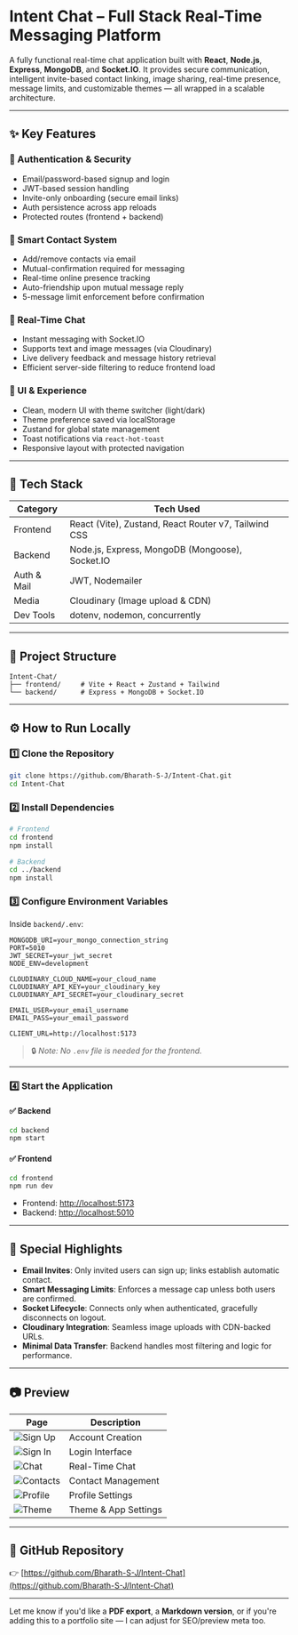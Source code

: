 # **Intent Chat** – Full Stack Real-Time Messaging Platform

A fully functional real-time chat application built with **React**, **Node.js**, **Express**, **MongoDB**, and **Socket.IO**. It provides secure communication, intelligent invite-based contact linking, image sharing, real-time presence, message limits, and customizable themes — all wrapped in a scalable architecture.

---

## ✨ **Key Features**

### 🔐 Authentication & Security

* Email/password-based signup and login
* JWT-based session handling
* Invite-only onboarding (secure email links)
* Auth persistence across app reloads
* Protected routes (frontend + backend)

### 👥 Smart Contact System

* Add/remove contacts via email
* Mutual-confirmation required for messaging
* Real-time online presence tracking
* Auto-friendship upon mutual message reply
* 5-message limit enforcement before confirmation

### 💬 Real-Time Chat

* Instant messaging with Socket.IO
* Supports text and image messages (via Cloudinary)
* Live delivery feedback and message history retrieval
* Efficient server-side filtering to reduce frontend load

### 🎨 UI & Experience

* Clean, modern UI with theme switcher (light/dark)
* Theme preference saved via localStorage
* Zustand for global state management
* Toast notifications via `react-hot-toast`
* Responsive layout with protected navigation

---

## 🧱 **Tech Stack**

| Category    | Tech Used                                            |
| ----------- | ---------------------------------------------------- |
| Frontend    | React (Vite), Zustand, React Router v7, Tailwind CSS |
| Backend     | Node.js, Express, MongoDB (Mongoose), Socket.IO      |
| Auth & Mail | JWT, Nodemailer                                      |
| Media       | Cloudinary (Image upload & CDN)                      |
| Dev Tools   | dotenv, nodemon, concurrently                        |

---

## 📁 **Project Structure**

```
Intent-Chat/
├── frontend/     # Vite + React + Zustand + Tailwind
└── backend/      # Express + MongoDB + Socket.IO
```

---

## ⚙️ **How to Run Locally**

### 1️⃣ Clone the Repository

```bash
git clone https://github.com/Bharath-S-J/Intent-Chat.git
cd Intent-Chat
```

### 2️⃣ Install Dependencies

```bash
# Frontend
cd frontend
npm install

# Backend
cd ../backend
npm install
```

### 3️⃣ Configure Environment Variables

Inside `backend/.env`:

```env
MONGODB_URI=your_mongo_connection_string
PORT=5010
JWT_SECRET=your_jwt_secret
NODE_ENV=development

CLOUDINARY_CLOUD_NAME=your_cloud_name
CLOUDINARY_API_KEY=your_cloudinary_key
CLOUDINARY_API_SECRET=your_cloudinary_secret

EMAIL_USER=your_email_username
EMAIL_PASS=your_email_password

CLIENT_URL=http://localhost:5173
```

> 🔒 *Note: No `.env` file is needed for the frontend.*

---

### 4️⃣ Start the Application

#### ✅ Backend

```bash
cd backend
npm start
```

#### ✅ Frontend

```bash
cd frontend
npm run dev
```

* Frontend: [http://localhost:5173](http://localhost:5173)
* Backend: [http://localhost:5010](http://localhost:5010)

---

## 📌 **Special Highlights**

* **Email Invites**: Only invited users can sign up; links establish automatic contact.
* **Smart Messaging Limits**: Enforces a message cap unless both users are confirmed.
* **Socket Lifecycle**: Connects only when authenticated, gracefully disconnects on logout.
* **Cloudinary Integration**: Seamless image uploads with CDN-backed URLs.
* **Minimal Data Transfer**: Backend handles most filtering and logic for performance.

---

## 📷 **Preview**

| Page                                                                                                         | Description          |
| ------------------------------------------------------------------------------------------------------------ | -------------------- |
| ![Sign Up](https://cdn.jsdelivr.net/gh/Bharath-S-J/CDNImages@main/IntentChatImages/Create_Account.png)       | Account Creation     |
| ![Sign In](https://cdn.jsdelivr.net/gh/Bharath-S-J/CDNImages@main/IntentChatImages/SigIn.png)                | Login Interface      |
| ![Chat](https://cdn.jsdelivr.net/gh/Bharath-S-J/CDNImages@main/IntentChatImages/Chating_DashBoard.png)       | Real-Time Chat       |
| ![Contacts](https://cdn.jsdelivr.net/gh/Bharath-S-J/CDNImages@main/IntentChatImages/Contacts_Management.png) | Contact Management   |
| ![Profile](https://cdn.jsdelivr.net/gh/Bharath-S-J/CDNImages@main/IntentChatImages/Profile.png)              | Profile Settings     |
| ![Theme](https://cdn.jsdelivr.net/gh/Bharath-S-J/CDNImages@main/IntentChatImages/Settings.png)               | Theme & App Settings |

---

## 🔗 **GitHub Repository**

👉 [https://github.com/Bharath-S-J/Intent-Chat](https://github.com/Bharath-S-J/Intent-Chat)

---

Let me know if you'd like a **PDF export**, a **Markdown version**, or if you're adding this to a portfolio site — I can adjust for SEO/preview meta too.
